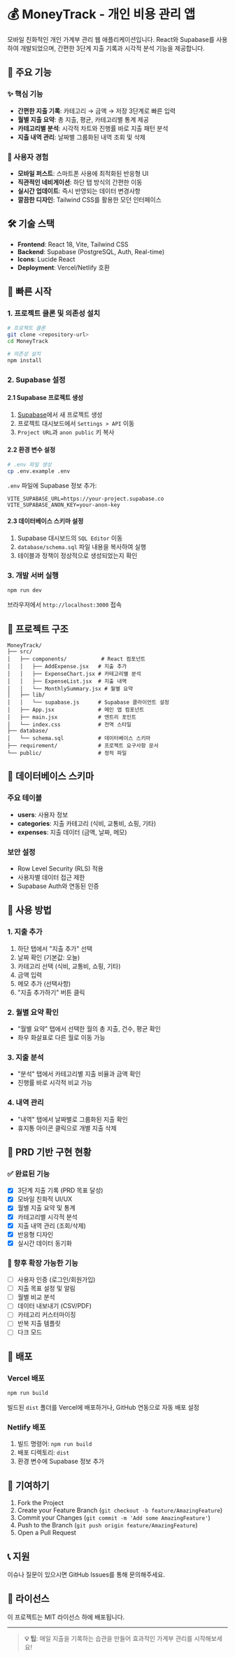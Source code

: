 # 💰 MoneyTrack - 개인 비용 관리 앱

모바일 친화적인 개인 가계부 관리 웹 애플리케이션입니다. React와 Supabase를 사용하여 개발되었으며, 간편한 3단계 지출 기록과 시각적 분석 기능을 제공합니다.

## 📱 주요 기능

### ✨ 핵심 기능
- **간편한 지출 기록**: 카테고리 → 금액 → 저장 3단계로 빠른 입력
- **월별 지출 요약**: 총 지출, 평균, 카테고리별 통계 제공
- **카테고리별 분석**: 시각적 차트와 진행률 바로 지출 패턴 분석
- **지출 내역 관리**: 날짜별 그룹화된 내역 조회 및 삭제

### 🎨 사용자 경험
- **모바일 퍼스트**: 스마트폰 사용에 최적화된 반응형 UI
- **직관적인 네비게이션**: 하단 탭 방식의 간편한 이동
- **실시간 업데이트**: 즉시 반영되는 데이터 변경사항
- **깔끔한 디자인**: Tailwind CSS를 활용한 모던 인터페이스

## 🛠️ 기술 스택

- **Frontend**: React 18, Vite, Tailwind CSS
- **Backend**: Supabase (PostgreSQL, Auth, Real-time)
- **Icons**: Lucide React
- **Deployment**: Vercel/Netlify 호환

## 🚀 빠른 시작

### 1. 프로젝트 클론 및 의존성 설치

```bash
# 프로젝트 클론
git clone <repository-url>
cd MoneyTrack

# 의존성 설치
npm install
```

### 2. Supabase 설정

#### 2.1 Supabase 프로젝트 생성
1. [Supabase](https://supabase.com)에서 새 프로젝트 생성
2. 프로젝트 대시보드에서 `Settings > API` 이동
3. `Project URL`과 `anon public` 키 복사

#### 2.2 환경 변수 설정
```bash
# .env 파일 생성
cp .env.example .env
```

`.env` 파일에 Supabase 정보 추가:
```env
VITE_SUPABASE_URL=https://your-project.supabase.co
VITE_SUPABASE_ANON_KEY=your-anon-key
```

#### 2.3 데이터베이스 스키마 설정
1. Supabase 대시보드의 `SQL Editor` 이동
2. `database/schema.sql` 파일 내용을 복사하여 실행
3. 테이블과 정책이 정상적으로 생성되었는지 확인

### 3. 개발 서버 실행

```bash
npm run dev
```

브라우저에서 `http://localhost:3000` 접속

## 📁 프로젝트 구조

```
MoneyTrack/
├── src/
│   ├── components/           # React 컴포넌트
│   │   ├── AddExpense.jsx   # 지출 추가
│   │   ├── ExpenseChart.jsx # 카테고리별 분석
│   │   ├── ExpenseList.jsx  # 지출 내역
│   │   └── MonthlySummary.jsx # 월별 요약
│   ├── lib/
│   │   └── supabase.js      # Supabase 클라이언트 설정
│   ├── App.jsx              # 메인 앱 컴포넌트
│   ├── main.jsx             # 엔트리 포인트
│   └── index.css            # 전역 스타일
├── database/
│   └── schema.sql           # 데이터베이스 스키마
├── requirement/             # 프로젝트 요구사항 문서
└── public/                  # 정적 파일
```

## 💾 데이터베이스 스키마

### 주요 테이블
- **users**: 사용자 정보
- **categories**: 지출 카테고리 (식비, 교통비, 쇼핑, 기타)
- **expenses**: 지출 데이터 (금액, 날짜, 메모)

### 보안 설정
- Row Level Security (RLS) 적용
- 사용자별 데이터 접근 제한
- Supabase Auth와 연동된 인증

## 📱 사용 방법

### 1. 지출 추가
1. 하단 탭에서 "지출 추가" 선택
2. 날짜 확인 (기본값: 오늘)
3. 카테고리 선택 (식비, 교통비, 쇼핑, 기타)
4. 금액 입력
5. 메모 추가 (선택사항)
6. "지출 추가하기" 버튼 클릭

### 2. 월별 요약 확인
- "월별 요약" 탭에서 선택한 월의 총 지출, 건수, 평균 확인
- 좌우 화살표로 다른 월로 이동 가능

### 3. 지출 분석
- "분석" 탭에서 카테고리별 지출 비율과 금액 확인
- 진행률 바로 시각적 비교 가능

### 4. 내역 관리
- "내역" 탭에서 날짜별로 그룹화된 지출 확인
- 휴지통 아이콘 클릭으로 개별 지출 삭제

## 🎯 PRD 기반 구현 현황

### ✅ 완료된 기능
- [x] 3단계 지출 기록 (PRD 목표 달성)
- [x] 모바일 친화적 UI/UX
- [x] 월별 지출 요약 및 통계
- [x] 카테고리별 시각적 분석
- [x] 지출 내역 관리 (조회/삭제)
- [x] 반응형 디자인
- [x] 실시간 데이터 동기화

### 🔄 향후 확장 가능한 기능
- [ ] 사용자 인증 (로그인/회원가입)
- [ ] 지출 목표 설정 및 알림
- [ ] 월별 비교 분석
- [ ] 데이터 내보내기 (CSV/PDF)
- [ ] 카테고리 커스터마이징
- [ ] 반복 지출 템플릿
- [ ] 다크 모드

## 🚀 배포

### Vercel 배포
```bash
npm run build
```

빌드된 `dist` 폴더를 Vercel에 배포하거나, GitHub 연동으로 자동 배포 설정

### Netlify 배포
1. 빌드 명령어: `npm run build`
2. 배포 디렉토리: `dist`
3. 환경 변수에 Supabase 정보 추가

## 🤝 기여하기

1. Fork the Project
2. Create your Feature Branch (`git checkout -b feature/AmazingFeature`)
3. Commit your Changes (`git commit -m 'Add some AmazingFeature'`)
4. Push to the Branch (`git push origin feature/AmazingFeature`)
5. Open a Pull Request

## 📞 지원

이슈나 질문이 있으시면 GitHub Issues를 통해 문의해주세요.

## 📄 라이선스

이 프로젝트는 MIT 라이선스 하에 배포됩니다.

---

> **💡 팁**: 매일 지출을 기록하는 습관을 만들어 효과적인 가계부 관리를 시작해보세요! 